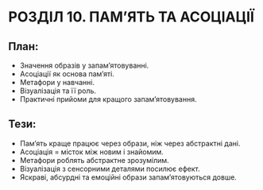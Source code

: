 <!DOCTYPE html>
<html lang="uk">
<head>
  <meta charset="UTF-8">

</head>
<body>
  <h1>РОЗДІЛ 10. ПАМ’ЯТЬ ТА АСОЦІАЦІЇ</h1>

  <h2>План:</h2>
  <ul>
    <li>Значення образів у запам’ятовуванні.</li>
    <li>Асоціації як основа пам’яті.</li>
    <li>Метафори у навчанні.</li>
    <li>Візуалізація та її роль.</li>
    <li>Практичні прийоми для кращого запам’ятовування.</li>
  </ul>

  <h2>Тези:</h2>
  <ul>
    <li>Пам’ять краще працює через образи, ніж через абстрактні дані.</li>
    <li>Асоціація = місток між новим і знайомим.</li>
    <li>Метафори роблять абстрактне зрозумілим.</li>
    <li>Візуалізація з сенсорними деталями посилює ефект.</li>
    <li>Яскраві, абсурдні та емоційні образи запам’ятовуються довше.</li>
  </ul>
</body>
</html>
